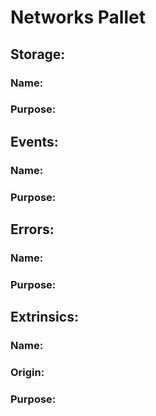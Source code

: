 # Networks Pallet
## Storage:
### Name: 
### Purpose:

## Events:
### Name: 
### Purpose:

## Errors:
### Name:
### Purpose:

## Extrinsics:
### Name: 
### Origin:
### Purpose: